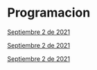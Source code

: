 # Programacion 

[Septiembre 2 de 2021](septiembre_2_2021/septiembre.md)

[Septiembre 2 de 2021](septiembre_9_2021/septiembre.md)

[Septiembre 2 de 2021](septiembre_13_2021/septiembre.md)
